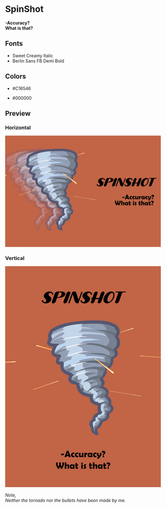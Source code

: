 # SpinShot
**-Accuracy?**  
**What is that?**

## Fonts
- Sweet Creamy Italic
- Berlin Sans FB Demi Bold

## Colors
- #C16546

- #000000

## Preview

### Horizontal
![Horizontal banner](./horizontal_banner.png)

### Vertical
![Vertical banner](./vertical_banner.png)


*Note,  
Neither the tornado nor the bullets have been made by me.*